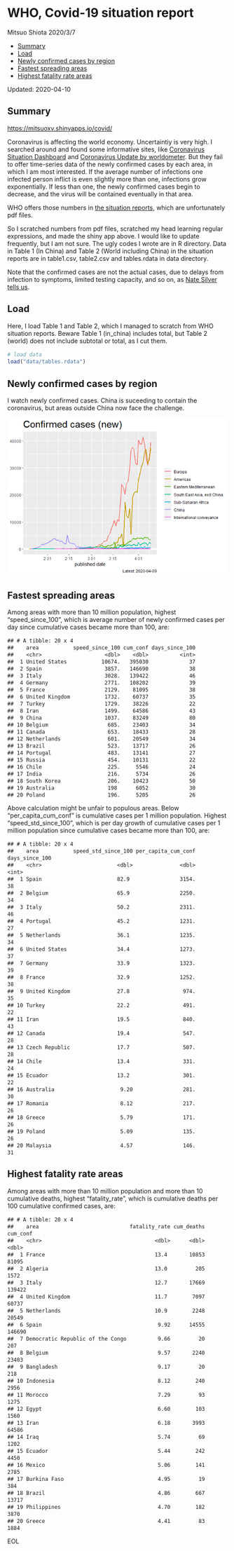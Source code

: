WHO, Covid-19 situation report
================
Mitsuo Shiota
2020/3/7

  - [Summary](#summary)
  - [Load](#load)
  - [Newly confirmed cases by region](#newly-confirmed-cases-by-region)
  - [Fastest spreading areas](#fastest-spreading-areas)
  - [Highest fatality rate areas](#highest-fatality-rate-areas)

Updated: 2020-04-10

## Summary

<https://mitsuoxv.shinyapps.io/covid/>

Coronavirus is affecting the world economy. Uncertaintiy is very high. I
searched around and found some informative sites, like [Coronavirus
Situation
Dashboard](https://who.maps.arcgis.com/apps/opsdashboard/index.html#/c88e37cfc43b4ed3baf977d77e4a0667)
and [Coronavirus Update by
worldometer](https://www.worldometers.info/coronavirus/). But they fail
to offer time-series data of the newly confirmed cases by each area, in
which I am most interested. If the average number of infections one
infected person inflict is even slightly more than one, infections grow
exponentially. If less than one, the newly confirmed cases begin to
decrease, and the virus will be contained eventually in that area.

WHO offers those numbers in [the situation
reports](https://www.who.int/emergencies/diseases/novel-coronavirus-2019/situation-reports/),
which are unfortunately pdf files.

So I scratched numbers from pdf files, scratched my head learning
regular expressions, and made the shiny app above. I would like to
update frequently, but I am not sure. The ugly codes I wrote are in R
directory. Data in Table 1 (In China) and Table 2 (World including
China) in the situation reports are in table1.csv, table2.csv and
tables.rdata in data directory.

Note that the confirmed cases are not the actual cases, due to delays
from infection to symptoms, limited testing capacity, and so on, as
[Nate Silver tells
us](https://fivethirtyeight.com/features/coronavirus-case-counts-are-meaningless/).

## Load

Here, I load Table 1 and Table 2, which I managed to scratch from WHO
situation reports. Beware Table 1 (in\_china) includes total, but Table
2 (world) does not include subtotal or total, as I cut them.

``` r
# load data
load("data/tables.rdata")
```

## Newly confirmed cases by region

I watch newly confirmed cases. China is suceeding to contain the
coronavirus, but areas outside China now face the challenge.

![](README_files/figure-gfm/chart-1.png)<!-- -->

## Fastest spreading areas

Among areas with more than 10 million population, highest
“speed\_since\_100”, which is average number of newly confirmed cases
per day since cumulative cases became more than 100, are:

    ## # A tibble: 20 x 4
    ##    area           speed_since_100 cum_conf days_since_100
    ##    <chr>                    <dbl>    <dbl>          <int>
    ##  1 United States           10674.   395030             37
    ##  2 Spain                    3857.   146690             38
    ##  3 Italy                    3028.   139422             46
    ##  4 Germany                  2771.   108202             39
    ##  5 France                   2129.    81095             38
    ##  6 United Kingdom           1732.    60737             35
    ##  7 Turkey                   1729.    38226             22
    ##  8 Iran                     1499.    64586             43
    ##  9 China                    1037.    83249             80
    ## 10 Belgium                   685.    23403             34
    ## 11 Canada                    653.    18433             28
    ## 12 Netherlands               601.    20549             34
    ## 13 Brazil                    523.    13717             26
    ## 14 Portugal                  483.    13141             27
    ## 15 Russia                    454.    10131             22
    ## 16 Chile                     225.     5546             24
    ## 17 India                     216.     5734             26
    ## 18 South Korea               206.    10423             50
    ## 19 Australia                 198      6052             30
    ## 20 Poland                    196.     5205             26

Above calculation might be unfair to populous areas. Below
“per\_capita\_cum\_conf” is cumulative cases per 1 million population.
Highest “speed\_std\_since\_100”, which is per day growth of cumulative
cases per 1 million population since cumulative cases became more than
100, are:

    ## # A tibble: 20 x 4
    ##    area           speed_std_since_100 per_capita_cum_conf days_since_100
    ##    <chr>                        <dbl>               <dbl>          <int>
    ##  1 Spain                        82.9                3154.             38
    ##  2 Belgium                      65.9                2250.             34
    ##  3 Italy                        50.2                2311.             46
    ##  4 Portugal                     45.2                1231.             27
    ##  5 Netherlands                  36.1                1235.             34
    ##  6 United States                34.4                1273.             37
    ##  7 Germany                      33.9                1323.             39
    ##  8 France                       32.9                1252.             38
    ##  9 United Kingdom               27.8                 974.             35
    ## 10 Turkey                       22.2                 491.             22
    ## 11 Iran                         19.5                 840.             43
    ## 12 Canada                       19.4                 547.             28
    ## 13 Czech Republic               17.7                 507.             28
    ## 14 Chile                        13.4                 331.             24
    ## 15 Ecuador                      13.2                 301.             22
    ## 16 Australia                     9.20                281.             30
    ## 17 Romania                       8.12                217.             26
    ## 18 Greece                        5.79                171.             26
    ## 19 Poland                        5.09                135.             26
    ## 20 Malaysia                      4.57                146.             31

## Highest fatality rate areas

Among areas with more than 10 million population and more than 10
cumulative deaths, highest “fatality\_rate”, which is cumulative deaths
per 100 cumulative confirmed cases, are:

    ## # A tibble: 20 x 4
    ##    area                             fatality_rate cum_deaths cum_conf
    ##    <chr>                                    <dbl>      <dbl>    <dbl>
    ##  1 France                                   13.4       10853    81095
    ##  2 Algeria                                  13.0         205     1572
    ##  3 Italy                                    12.7       17669   139422
    ##  4 United Kingdom                           11.7        7097    60737
    ##  5 Netherlands                              10.9        2248    20549
    ##  6 Spain                                     9.92      14555   146690
    ##  7 Democratic Republic of the Congo          9.66         20      207
    ##  8 Belgium                                   9.57       2240    23403
    ##  9 Bangladesh                                9.17         20      218
    ## 10 Indonesia                                 8.12        240     2956
    ## 11 Morocco                                   7.29         93     1275
    ## 12 Egypt                                     6.60        103     1560
    ## 13 Iran                                      6.18       3993    64586
    ## 14 Iraq                                      5.74         69     1202
    ## 15 Ecuador                                   5.44        242     4450
    ## 16 Mexico                                    5.06        141     2785
    ## 17 Burkina Faso                              4.95         19      384
    ## 18 Brazil                                    4.86        667    13717
    ## 19 Philippines                               4.70        182     3870
    ## 20 Greece                                    4.41         83     1884

EOL
